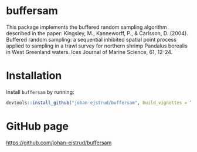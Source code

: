 # buffersam
This package implements the buffered random sampling algorithm described in the paper: Kingsley, M., Kanneworff, P., & Carlsson, D. (2004). Buffered random sampling: a sequential inhibited spatial point process applied to sampling in a trawl survey for northern shrimp Pandalus borealis in West Greenland waters. Ices Journal of Marine Science, 61, 12-24.

# Installation
Install `buffersam` by running:
```r
devtools::install_github("johan-ejstrud/buffersam", build_vignettes = TRUE)
```

# GitHub page
https://github.com/johan-ejstrud/buffersam
